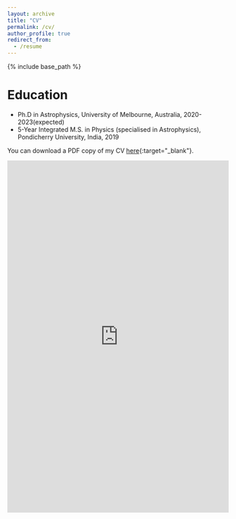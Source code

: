 ```yaml
---
layout: archive
title: "CV"
permalink: /cv/
author_profile: true
redirect_from:
  - /resume
---
```


{% include base_path %}

Education
======
* Ph.D in Astrophysics, University of Melbourne, Australia, 2020-2023(expected)
* 5-Year Integrated M.S. in Physics (specialised in Astrophysics), Pondicherry University, India, 2019

You can download a PDF copy of my CV [here](https://www.dropbox.com/scl/fi/4yekbmfot9ycls2t3wac1/Balu_Sreedhar_CV.pdf?rlkey=mpdo16cvu813xjhrqfbnxfna0&dl=0){:target="_blank"}.

<iframe src="https://www.dropbox.com/scl/fi/4yekbmfot9ycls2t3wac1/Balu_Sreedhar_CV.pdf?rlkey=mpdo16cvu813xjhrqfbnxfna0&dl=0" width="100%" height="800" frameborder="no" border="0" marginwidth="0" marginheight="0"></iframe>

